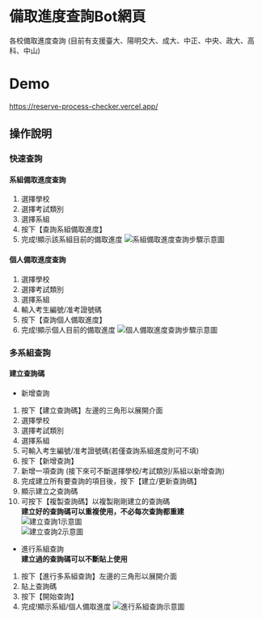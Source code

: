 # 備取進度查詢Bot網頁
各校備取進度查詢 (目前有支援臺大、陽明交大、成大、中正、中央、政大、高科、中山)
# Demo
https://reserve-process-checker.vercel.app/


## 操作說明
### 快速查詢

#### 系組備取進度查詢
1. 選擇學校
2. 選擇考試類別
3. 選擇系組
4. 按下【查詢系組備取進度】
5. 完成!顯示該系組目前的備取進度
![系組備取進度查詢步驟示意圖](https://imgur.com/cvx2uk0.jpg "系組備取進度查詢步驟示意圖")


#### 個人備取進度查詢  
1. 選擇學校
2. 選擇考試類別
3. 選擇系組
4. 輸入考生編號/准考證號碼
5. 按下【查詢個人備取進度】
6. 完成!顯示個人目前的備取進度
![個人備取進度查詢步驟示意圖](https://imgur.com/5MZHTXB.jpg "個人備取進度查詢步驟示意圖")

### 多系組查詢
#### 建立查詢碼
- 新增查詢
1. 按下【建立查詢碼】左邊的三角形以展開介面
2. 選擇學校
3. 選擇考試類別
4. 選擇系組
5. 可輸入考生編號/准考證號碼(若僅查詢系組進度則可不填)
6. 按下【新增查詢】
7. 新增一項查詢
(接下來可不斷選擇學校/考試類別/系組以新增查詢)
8. 完成建立所有要查詢的項目後，按下【建立/更新查詢碼】
9. 顯示建立之查詢碼   
10. 可按下【複製查詢碼】以複製剛剛建立的查詢碼        
**建立好的查詢碼可以重複使用，不必每次查詢都重建**  
![建立查詢1示意圖](https://imgur.com/K4RKGdW.jpg "建立查詢1示意圖")   
![建立查詢2示意圖](https://imgur.com/sMwosV0.jpg "建立查詢2示意圖")  

- 進行系組查詢       
**建立過的查詢碼可以不斷貼上使用**
1. 按下【進行多系組查詢】左邊的三角形以展開介面
2. 貼上查詢碼
3. 按下【開始查詢】
4. 完成!顯示系組/個人備取進度
![進行系組查詢示意圖](https://imgur.com/oG1AUFr.jpg "進行系組查詢示意圖")
